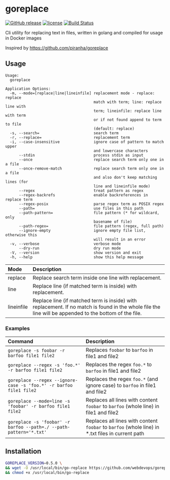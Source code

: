 # goreplace

[![GitHub release](https://img.shields.io/github/release/webdevops/goreplace.svg)](https://github.com/webdevops/goreplace/releases)
[![license](https://img.shields.io/github/license/webdevops/goreplace.svg)](https://github.com/webdevops/goreplace/blob/master/LICENSE)
[![Build Status](https://travis-ci.org/webdevops/goreplace.svg?branch=master)](https://travis-ci.org/webdevops/goreplace)

Cli utility for replacing text in files, written in golang and compiled for usage in Docker images

Inspired by https://github.com/piranha/goreplace

## Usage

```
Usage:
  goreplace

Application Options:
  -m, --mode=[replace|line|lineinfile] replacement mode - replace: replace
                                       match with term; line: replace line with
                                       term; lineinfile: replace line with term
                                       or if not found append to term to file
                                       (default: replace)
  -s, --search=                        search term
  -r, --replace=                       replacement term
  -i, --case-insensitive               ignore case of pattern to match upper
                                       and lowercase characters
      --stdin                          process stdin as input
      --once                           replace search term only one in a file
      --once-remove-match              replace search term only one in a file
                                       and also don't keep matching lines (for
                                       line and lineinfile mode)
      --regex                          treat pattern as regex
      --regex-backrefs                 enable backreferences in replace term
      --regex-posix                    parse regex term as POSIX regex
      --path=                          use files in this path
      --path-pattern=                  file pattern (* for wildcard, only
                                       basename of file)
      --path-regex=                    file pattern (regex, full path)
      --ignore-empty                   ignore empty file list, otherwise this
                                       will result in an error
  -v, --verbose                        verbose mode
      --dry-run                        dry run mode
  -V, --version                        show version and exit
  -h, --help                           show this help message
```

| Mode       | Description                                                                                                                                            |
|:-----------|:-------------------------------------------------------------------------------------------------------------------------------------------------------|
| replace    | Replace search term inside one line with replacement.                                                                                                  |
| line       | Replace line (if matched term is inside) with replacement.                                                                                             |
| lineinfile | Replace line (if matched term is inside) with replacement. If no match is found in the whole file the line will be appended to the bottom of the file. |


### Examples

| Command                                                            | Description                                                                                      |
|:-------------------------------------------------------------------|:-------------------------------------------------------------------------------------------------|
| `goreplace -s foobar -r barfoo file1 file2`                        | Replaces `foobar` to `barfoo` in file1 and file2                                                 |
| `goreplace --regex -s 'foo.*' -r barfoo file1 file2`               | Replaces the regex `foo.*` to `barfoo` in file1 and file2                                        |
| `goreplace --regex --ignore-case -s 'foo.*' -r barfoo file1 file2` | Replaces the regex `foo.*` (and ignore case) to `barfoo` in file1 and file2                      |
| `goreplace --mode=line -s 'foobar' -r barfoo file1 file2`          | Replaces all lines with content `foobar` to `barfoo` (whole line) in file1 and file2             |
| `goreplace -s 'foobar' -r barfoo --path=./ --path-pattern='*.txt'` | Replaces all lines with content `foobar` to `barfoo` (whole line) in *.txt files in current path |


## Installation

```bash
GOREPLACE_VERSION=0.5.0 \
&& wget -O /usr/local/bin/go-replace https://github.com/webdevops/goreplace/releases/download/$GOREPLACE_VERSION/gr-64-linux \
&& chmod +x /usr/local/bin/go-replace
```

